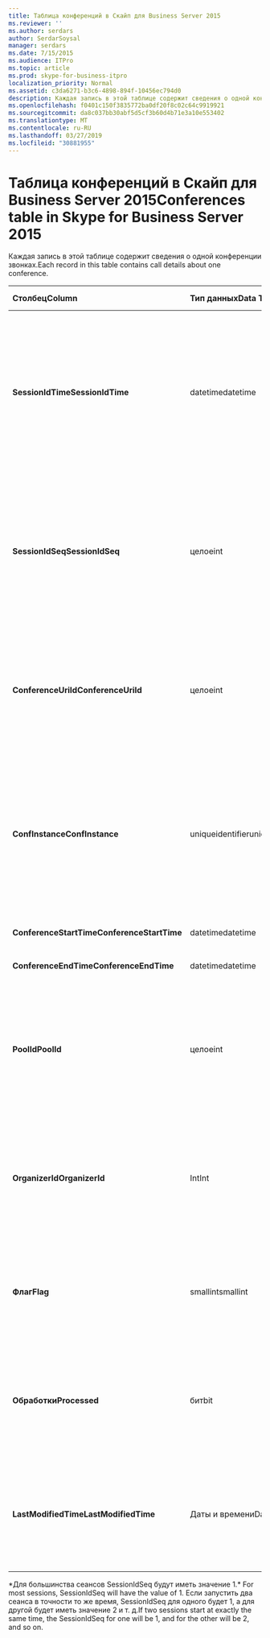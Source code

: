 ```yaml
---
title: Таблица конференций в Скайп для Business Server 2015
ms.reviewer: ''
ms.author: serdars
author: SerdarSoysal
manager: serdars
ms.date: 7/15/2015
ms.audience: ITPro
ms.topic: article
ms.prod: skype-for-business-itpro
localization_priority: Normal
ms.assetid: c3da6271-b3c6-4898-894f-10456ec794d0
description: Каждая запись в этой таблице содержит сведения о одной конференции звонках.
ms.openlocfilehash: f0401c150f3835772ba0df20f8c02c64c9919921
ms.sourcegitcommit: da8c037bb30abf5d5cf3b60d4b71e3a10e553402
ms.translationtype: MT
ms.contentlocale: ru-RU
ms.lasthandoff: 03/27/2019
ms.locfileid: "30881955"
---
```

# <a name="conferences-table-in-skype-for-business-server-2015"></a><span data-ttu-id="9362f-103">Таблица конференций в Скайп для Business Server 2015</span><span class="sxs-lookup"><span data-stu-id="9362f-103">Conferences table in Skype for Business Server 2015</span></span>
 
<span data-ttu-id="9362f-104">Каждая запись в этой таблице содержит сведения о одной конференции звонках.</span><span class="sxs-lookup"><span data-stu-id="9362f-104">Each record in this table contains call details about one conference.</span></span>
  
|<span data-ttu-id="9362f-105">**Столбец**</span><span class="sxs-lookup"><span data-stu-id="9362f-105">**Column**</span></span>|<span data-ttu-id="9362f-106">**Тип данных**</span><span class="sxs-lookup"><span data-stu-id="9362f-106">**Data Type**</span></span>|<span data-ttu-id="9362f-107">**Ключ/индекс**</span><span class="sxs-lookup"><span data-stu-id="9362f-107">**Key/Index**</span></span>|<span data-ttu-id="9362f-108">**Сведения**</span><span class="sxs-lookup"><span data-stu-id="9362f-108">**Details**</span></span>|
|:-----|:-----|:-----|:-----|
|<span data-ttu-id="9362f-109">**SessionIdTime**</span><span class="sxs-lookup"><span data-stu-id="9362f-109">**SessionIdTime**</span></span> <br/> |<span data-ttu-id="9362f-110">datetime</span><span class="sxs-lookup"><span data-stu-id="9362f-110">datetime</span></span>  <br/> |<span data-ttu-id="9362f-111">Primary</span><span class="sxs-lookup"><span data-stu-id="9362f-111">Primary</span></span>  <br/> |<span data-ttu-id="9362f-112">Время запроса конференции были записаны агентом регистрации Вызовов.</span><span class="sxs-lookup"><span data-stu-id="9362f-112">Time that the conference request was captured by the CDR agent.</span></span> <span data-ttu-id="9362f-113">Используется только как первичный ключ для уникальной идентификации экземпляра конференции.</span><span class="sxs-lookup"><span data-stu-id="9362f-113">Used only as a primary key to uniquely identify a conference instance.</span></span>  <br/> |
|<span data-ttu-id="9362f-114">**SessionIdSeq**</span><span class="sxs-lookup"><span data-stu-id="9362f-114">**SessionIdSeq**</span></span> <br/> |<span data-ttu-id="9362f-115">целое</span><span class="sxs-lookup"><span data-stu-id="9362f-115">int</span></span>  <br/> |<span data-ttu-id="9362f-116">Primary</span><span class="sxs-lookup"><span data-stu-id="9362f-116">Primary</span></span>  <br/> |<span data-ttu-id="9362f-117">Номер идентификатора для идентификации сеанса.</span><span class="sxs-lookup"><span data-stu-id="9362f-117">ID number to identify the session.</span></span> <span data-ttu-id="9362f-118">Используется в сочетании с **SessionIdTime** для уникальной идентификации экземпляра конференции.</span><span class="sxs-lookup"><span data-stu-id="9362f-118">Used in conjunction with **SessionIdTime** to uniquely identify a conference instance.</span></span> * <br/> |
|<span data-ttu-id="9362f-119">**ConferenceUriId**</span><span class="sxs-lookup"><span data-stu-id="9362f-119">**ConferenceUriId**</span></span> <br/> |<span data-ttu-id="9362f-120">целое</span><span class="sxs-lookup"><span data-stu-id="9362f-120">int</span></span>  <br/> |<span data-ttu-id="9362f-121">Внешний</span><span class="sxs-lookup"><span data-stu-id="9362f-121">Foreign</span></span>  <br/> |<span data-ttu-id="9362f-122">URI конференции.</span><span class="sxs-lookup"><span data-stu-id="9362f-122">Conference URI.</span></span> <span data-ttu-id="9362f-123">[Таблица ConferenceUris в Скайп для Business Server 2015](conferenceuris.md) для получения дополнительных сведений см.</span><span class="sxs-lookup"><span data-stu-id="9362f-123">See the [ConferenceUris table in Skype for Business Server 2015](conferenceuris.md) for more information.</span></span> <br/> |
|<span data-ttu-id="9362f-124">**ConfInstance**</span><span class="sxs-lookup"><span data-stu-id="9362f-124">**ConfInstance**</span></span> <br/> |<span data-ttu-id="9362f-125">uniqueidentifier</span><span class="sxs-lookup"><span data-stu-id="9362f-125">uniqueidentifier</span></span>  <br/> | <br/> |<span data-ttu-id="9362f-126">Полезен для повторяющихся конференций; Каждый экземпляр повторяющейся конференции имеет одинаковые **параметр ConferenceUri**, но будет иметь разные **ConfInstance**.</span><span class="sxs-lookup"><span data-stu-id="9362f-126">Useful for recurring conferences; each instance of a recurring conference has the same **ConferenceUri**, but will have a different **ConfInstance**.</span></span> <br/> |
|<span data-ttu-id="9362f-127">**ConferenceStartTime**</span><span class="sxs-lookup"><span data-stu-id="9362f-127">**ConferenceStartTime**</span></span> <br/> |<span data-ttu-id="9362f-128">datetime</span><span class="sxs-lookup"><span data-stu-id="9362f-128">datetime</span></span>  <br/> | <br/> |<span data-ttu-id="9362f-129">Время начала конференции.</span><span class="sxs-lookup"><span data-stu-id="9362f-129">Conference start time.</span></span>  <br/> |
|<span data-ttu-id="9362f-130">**ConferenceEndTime**</span><span class="sxs-lookup"><span data-stu-id="9362f-130">**ConferenceEndTime**</span></span> <br/> |<span data-ttu-id="9362f-131">datetime</span><span class="sxs-lookup"><span data-stu-id="9362f-131">datetime</span></span>  <br/> | <br/> |<span data-ttu-id="9362f-132">Время начала конференции.</span><span class="sxs-lookup"><span data-stu-id="9362f-132">Conference start time.</span></span>  <br/> |
|<span data-ttu-id="9362f-133">**PoolId**</span><span class="sxs-lookup"><span data-stu-id="9362f-133">**PoolId**</span></span> <br/> |<span data-ttu-id="9362f-134">целое</span><span class="sxs-lookup"><span data-stu-id="9362f-134">int</span></span>  <br/> |<span data-ttu-id="9362f-135">Внешний</span><span class="sxs-lookup"><span data-stu-id="9362f-135">Foreign</span></span>  <br/> |<span data-ttu-id="9362f-136">Номер идентификатора для идентификации пула, в котором были записаны конференции.</span><span class="sxs-lookup"><span data-stu-id="9362f-136">ID number to identify the pool in which the conference was captured.</span></span> <span data-ttu-id="9362f-137">В [таблице пулы](pools.md) для получения дополнительных сведений см.</span><span class="sxs-lookup"><span data-stu-id="9362f-137">See the [Pools table](pools.md) for more information.</span></span> <br/> |
|<span data-ttu-id="9362f-138">**OrganizerId**</span><span class="sxs-lookup"><span data-stu-id="9362f-138">**OrganizerId**</span></span> <br/> |<span data-ttu-id="9362f-139">Int</span><span class="sxs-lookup"><span data-stu-id="9362f-139">Int</span></span>  <br/> |<span data-ttu-id="9362f-140">Внешний</span><span class="sxs-lookup"><span data-stu-id="9362f-140">Foreign</span></span>  <br/> |<span data-ttu-id="9362f-141">Номер идентификатора для идентификации Организатор URI этой конференции.</span><span class="sxs-lookup"><span data-stu-id="9362f-141">ID number to identify the organizer URI of this conference.</span></span> <span data-ttu-id="9362f-142">В [таблице пользователей](users.md) для получения дополнительных сведений см.</span><span class="sxs-lookup"><span data-stu-id="9362f-142">See the [Users table](users.md) for more information.</span></span> <br/> |
|<span data-ttu-id="9362f-143">**Флаг**</span><span class="sxs-lookup"><span data-stu-id="9362f-143">**Flag**</span></span> <br/> |<span data-ttu-id="9362f-144">smallint</span><span class="sxs-lookup"><span data-stu-id="9362f-144">smallint</span></span>  <br/> || <span data-ttu-id="9362f-145">Битовая маска, которая содержит атрибуты конференции.</span><span class="sxs-lookup"><span data-stu-id="9362f-145">A bit mask that contains Conference Attributes.</span></span> <span data-ttu-id="9362f-146">Возможные значения</span><span class="sxs-lookup"><span data-stu-id="9362f-146">Possible values are:</span></span> <br/>  <span data-ttu-id="9362f-147">0X01</span><span class="sxs-lookup"><span data-stu-id="9362f-147">0X01</span></span> <br/>  <span data-ttu-id="9362f-148">Искусственная</span><span class="sxs-lookup"><span data-stu-id="9362f-148">Synthetic</span></span> <br/>  <span data-ttu-id="9362f-149">Транзакций</span><span class="sxs-lookup"><span data-stu-id="9362f-149">Transaction</span></span> <br/> |
|<span data-ttu-id="9362f-150">**Обработки**</span><span class="sxs-lookup"><span data-stu-id="9362f-150">**Processed**</span></span> <br/> |<span data-ttu-id="9362f-151">бит</span><span class="sxs-lookup"><span data-stu-id="9362f-151">bit</span></span>  <br/> ||<span data-ttu-id="9362f-152">Внутреннее поле, используемое службой мониторинга.</span><span class="sxs-lookup"><span data-stu-id="9362f-152">Internal field used by the Monitoring service.</span></span>  <br/> <span data-ttu-id="9362f-153">В этом поле было представлено в Microsoft Lync Server 2013.</span><span class="sxs-lookup"><span data-stu-id="9362f-153">This field was introduced in Microsoft Lync Server 2013.</span></span>  <br/> |
|<span data-ttu-id="9362f-154">**LastModifiedTime**</span><span class="sxs-lookup"><span data-stu-id="9362f-154">**LastModifiedTime**</span></span> <br/> |<span data-ttu-id="9362f-155">Даты и времени</span><span class="sxs-lookup"><span data-stu-id="9362f-155">Datetime</span></span>  <br/> ||<span data-ttu-id="9362f-156">Для внутреннего использования службой мониторинга.</span><span class="sxs-lookup"><span data-stu-id="9362f-156">For internal use by the Monitoring service.</span></span>  <br/> <span data-ttu-id="9362f-157">В этом поле было представлено в Скайп для Business Server 2015.</span><span class="sxs-lookup"><span data-stu-id="9362f-157">This field was introduced in Skype for Business Server 2015.</span></span>  <br/> |
   
<span data-ttu-id="9362f-158">\*Для большинства сеансов SessionIdSeq будут иметь значение 1.</span><span class="sxs-lookup"><span data-stu-id="9362f-158">\* For most sessions, SessionIdSeq will have the value of 1.</span></span> <span data-ttu-id="9362f-159">Если запустить два сеанса в точности то же время, SessionIdSeq для одного будет 1, а для другой будет иметь значение 2 и т. д.</span><span class="sxs-lookup"><span data-stu-id="9362f-159">If two sessions start at exactly the same time, the SessionIdSeq for one will be 1, and for the other will be 2, and so on.</span></span>
  

